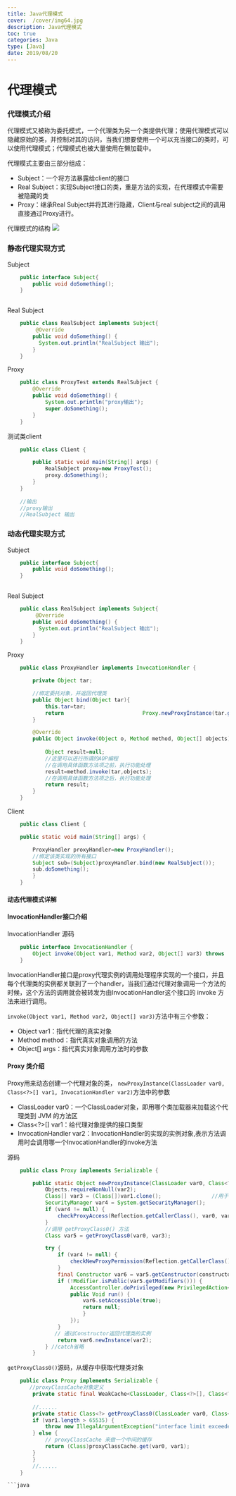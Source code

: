 ```yaml
---
title: Java代理模式
cover:  /cover/img64.jpg
description: Java代理模式
toc: true
categories: Java
type: [Java]
date: 2019/08/20
---
```


# 代理模式

### 代理模式介绍

代理模式又被称为委托模式，一个代理类为另一个类提供代理；使用代理模式可以隐藏原始的类，并控制对其的访问，当我们想要使用一个可以充当接口的类时，可以使用代理模式；代理模式也被大量使用在懒加载中。
<!--more-->
代理模式主要由三部分组成：
* Subject：一个将方法暴露给client的接口
* Real Subject：实现Subject接口的类，重是方法的实现，在代理模式中需要被隐藏的类
* Proxy：继承Real Subject并将其进行隐藏，Client与real subject之间的调用直接通过Proxy进行。

代理模式的结构
![](public/img/Java/proxy-design-pattern.jpg)


### 静态代理实现方式
Subject
```java
    public interface Subject{
        public void doSomething();
    }
    
```

Real Subject
```java
    public class RealSubject implements Subject{
         @Override
        public void doSomething() {
          System.out.println("RealSubject 输出");
        }
    }
```
Proxy
```java
    public class ProxyTest extends RealSubject {
        @Override
        public void doSomething() {
            System.out.println("proxy输出");
            super.doSomething();
        }
    }
```
测试类client
```java
    public class Client {

        public static void main(String[] args) {
            RealSubject proxy=new ProxyTest();
            proxy.doSomething();
        }
    }
    
    //输出
    //proxy输出
    //RealSubject 输出

```

### 动态代理实现方式
Subject
```java
    public interface Subject{
        public void doSomething();
    }
    
```

Real Subject
```java
    public class RealSubject implements Subject{
         @Override
        public void doSomething() {
          System.out.println("RealSubject 输出");
        }
    }
```
Proxy
```java
    public class ProxyHandler implements InvocationHandler {

        private Object tar;

        //绑定委托对象，并返回代理类
        public Object bind(Object tar){
            this.tar=tar;
            return                         Proxy.newProxyInstance(tar.getClass().getClassLoader(),tar.getClass().getInterfaces(),this);
        }

        @Override
        public Object invoke(Object o, Method method, Object[] objects) throws Throwable {
        
            Object result=null;
            //这里可以进行所谓的AOP编程
            //在调用具体函数方法项之前，执行功能处理
            result=method.invoke(tar,objects);
            //在调用具体函数方法项之后，执行功能处理
            return result;
        }
    }

```

Client
```java
    public class Client {

    public static void main(String[] args) {

        ProxyHandler proxyHandler=new ProxyHandler();
        //绑定该类实现的所有接口
        Subject sub=(Subject)proxyHandler.bind(new RealSubject());
        sub.doSomething();
        }
    }
```

#### 动态代理模式详解

#### InvocationHandler接口介绍
InvocationHandler 源码
```java
    public interface InvocationHandler {
        Object invoke(Object var1, Method var2, Object[] var3) throws     Throwable;
    }
```
InvocationHandler接口是proxy代理实例的调用处理程序实现的一个接口，并且每个代理类的实例都关联到了一个handler，当我们通过代理对象调用一个方法的时候，这个方法的调用就会被转发为由InvocationHandler这个接口的 invoke 方法来进行调用。

`invoke(Object var1, Method var2, Object[] var3)`方法中有三个参数：
* Object var1：指代代理的真实对象
* Method method：指代真实对象调用的方法
* Object[] args：指代真实对象调用方法时的参数



#### Proxy 类介绍

Proxy用来动态创建一个代理对象的类，
`newProxyInstance(ClassLoader var0, Class<?>[] var1, InvocationHandler var2)`方法中的参数

* ClassLoader var0：一个ClassLoader对象，即用哪个类加载器来加载这个代理类到 JVM 的方法区
* Class<?>[] var1：给代理对象提供的接口类型
* InvocationHandler var2：InvocationHandler的实现的实例对象,表示方法调用时会调用哪一个InvocationHandler的invoke方法

源码

```java
    public class Proxy implements Serializable {

        public static Object newProxyInstance(ClassLoader var0, Class<?>[] var1, InvocationHandler var2) throws IllegalArgumentException {
            Objects.requireNonNull(var2);
            Class[] var3 = (Class[])var1.clone();                //用于将传入的Class进行复制       
            SecurityManager var4 = System.getSecurityManager();
            if (var4 != null) {
                checkProxyAccess(Reflection.getCallerClass(), var0, var3);
            }
            //调用 getProxyClass0() 方法
            Class var5 = getProxyClass0(var0, var3);

            try {
                if (var4 != null) {
                    checkNewProxyPermission(Reflection.getCallerClass(), var5);
                }
                final Constructor var6 = var5.getConstructor(constructorParams);  //通过反射类中的Constructor获取构造函数
                if (!Modifier.isPublic(var5.getModifiers())) {
                    AccessController.doPrivileged(new PrivilegedAction<Void>() {
                    public Void run() {
                        var6.setAccessible(true);
                        return null;
                        }
                    });
                }
               // 通过Constructor返回代理类的实例
                return var6.newInstance(var2);
            } //catch省略
        }


```
`getProxyClass0()`源码，从缓存中获取代理类对象

```java
    public class Proxy implements Serializable {
       //proxyClassCache对象定义
        private static final WeakCache<ClassLoader, Class<?>[], Class<?>> proxyClassCache = new WeakCache(new Proxy.KeyFactory(), new Proxy.ProxyClassFactory());
        
        //......
        private static Class<?> getProxyClass0(ClassLoader var0, Class<?>... var1) {
        if (var1.length > 65535) {
            throw new IllegalArgumentException("interface limit exceeded");
        } else {
            // proxyClassCache 来做一个中间的缓存
            return (Class)proxyClassCache.get(var0, var1);
        }
        }
        //......
    }

```java








